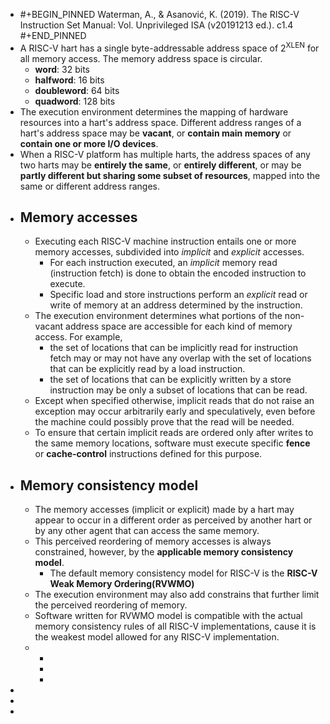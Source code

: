 - #+BEGIN_PINNED
  Waterman, A., & Asanović, K. (2019). The RISC-V Instruction Set Manual: Vol. Unprivileged ISA (v20191213 ed.). c1.4
  #+END_PINNED
- A RISC-V hart has a single byte-addressable address space of $2^{\text{XLEN}}$ for all memory access. The memory address space is circular.
	- **word**: 32 bits
	- **halfword**: 16 bits
	- **doubleword**: 64 bits
	- **quadword**: 128 bits
- The execution environment determines the mapping of hardware resources into a hart's address space. Different address ranges of a hart's address space may be **vacant**, or **contain main memory** or **contain one or more I/O devices**.
- When a RISC-V platform has multiple harts, the address spaces of any two harts may be **entirely the same**, or **entirely different**, or may be **partly different but sharing some subset of resources**, mapped into the same or different address ranges.
- ## Memory accesses
	- Executing each RISC-V machine instruction entails one or more memory accesses, subdivided into *implicit* and *explicit* accesses.
		- For each instruction executed, an *implicit* memory read (instruction fetch) is done to obtain the encoded instruction to execute.
		- Specific load and store instructions perform an *explicit* read or write of memory at an address determined by the instruction.
	- The execution environment determines what portions of the non-vacant address space are accessible for each kind of memory access. For example,
		- the set of locations that can be implicitly read for instruction fetch may or may not have any overlap with the set of locations that can be explicitly read by a load instruction.
		- the set of locations that can be explicitly written by a store instruction may be only a subset of locations that can be read.
	- Except when specified otherwise, implicit reads that do not raise an exception may occur arbitrarily early and speculatively, even before the machine could possibly prove that the read will be needed.
	- To ensure that certain implicit reads are ordered only after writes to the same memory locations, software must execute specific **fence** or **cache-control** instructions defined for this purpose.
- ## Memory consistency model
	- The memory accesses (implicit or explicit) made by a hart may appear to occur in a different order as perceived by another hart or by any other agent that can access the same memory.
	- This perceived reordering of memory accesses is always constrained, however, by the **applicable memory consistency model**.
		- The default memory consistency model for RISC-V is the **RISC-V Weak Memory Ordering(RVWMO)**
	- The execution environment may also add constrains that further limit the perceived reordering of memory.
	- Software written for RVWMO model is compatible with the actual memory consistency rules of all RISC-V implementations, cause it is the weakest model allowed for any RISC-V implementation.
	-
		-
		-
		-
-
-
-